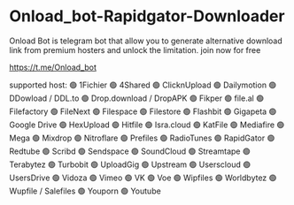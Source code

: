 # Onload_bot-Rapidgator-Downloader
Onload Bot is telegram bot that allow you to generate alternative download link from premium hosters and unlock the limitation.
join now for free

https://t.me/Onload_bot

supported host:
🟢 1Fichier
🟢 4Shared
🟢 ClicknUpload
🟢 Dailymotion
🟢 DDowload / DDL.to
🟢 Drop.download / DropAPK
🟢 Fikper
🟢 file.al
🟢 Filefactory
🟢 FileNext
🟢 Filespace
🟢 Filestore
🟢 Flashbit
🟢 Gigapeta
🟢 Google Drive
🟢 HexUpload
🟢 Hitfile
🟢 Isra.cloud
🟢 KatFile
🟢 Mediafire
🟢 Mega
🟢 Mixdrop
🟢 Nitroflare
🟢 Prefiles
🟢 RadioTunes
🟢 RapidGator
🟢 Redtube
🟢 Scribd
🟢 Sendspace
🟢 SoundCloud
🟢 Streamtape
🟢 Terabytez
🟢 Turbobit
🟢 UploadGig
🟢 Upstream
🟢 Userscloud
🟢 UsersDrive
🟢 Vidoza
🟢 Vimeo
🟢 VK
🟢 Voe
🟢 Wipfiles
🟢 Worldbytez
🟢 Wupfile / Salefiles
🟢 Youporn
🟢 Youtube
